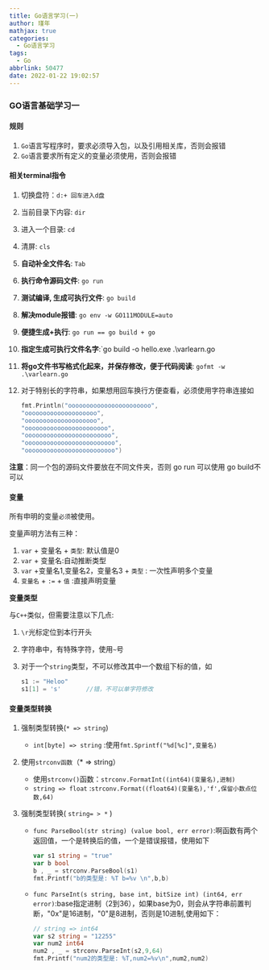 ```yaml
---
title: Go语言学习(一)
author: 瑾年
mathjax: true
categories:
  - Go语言学习
tags:
  - Go
abbrlink: 50477
date: 2022-01-22 19:02:57
---
```

### GO语言基础学习一

#### 规则

1. `Go`语言写程序时，要求必须导入包，以及引用相关库，否则会报错
2. `Go`语言要求所有定义的变量必须使用，否则会报错

#### 相关terminal指令

1. 切换盘符：`d:+ 回车进入d盘`

2. 当前目录下内容: `dir`

3. 进入一个目录: `cd` 

4. 清屏: `cls`

5. **自动补全文件名**: `Tab`

6. **执行命令源码文件**: `go run`

7. **测试编译, 生成可执行文件**: `go build`

8. **解决module报错**: `go env -w GO111MODULE=auto  `

9. **便捷生成+执行**: `go run == go build + go`

10. **指定生成可执行文件名字**:`go build -o hello.exe .\varlearn.go  

11. **将go文件书写格式化起来，并保存修改，便于代码阅读**: `gofmt -w  .\varlearn.go`

12. 对于特别长的字符串，如果想用回车换行方便查看，必须使用字符串连接如

    ```go
    fmt.Println("ooooooooooooooooooooooo",
    "oooooooooooooooooooo",
    "oooooooooooooooooooo",
    "ooooooooooooooooooooooo",
    "oooooooooooooooooooooooo",
    "ooooooooooooooooooooooooo",
    "ooooooooooooooooooooooooo")
    ```
**注意**：同一个包的源码文件要放在不同文件夹，否则 go run 可以使用  go build不可以

#### 变量

所有申明的变量`必须`被使用。

变量声明方法有三种：

1. `var` + 变量名 + `类型`: 默认值是0
2. `var` + 变量名:自动推断类型
3.  `var` +变量名1,变量名2，变量名3 + `类型` : 一次性声明多个变量
4. `变量名` + `:=` + `值` :直接声明变量

**变量类型**

与`C++`类似，但需要注意以下几点:

1. `\r`光标定位到本行开头

2. 字符串中，有特殊字符，使用`~`号

3. 对于一个`string`类型，不可以修改其中一个数组下标的值，如

   ```Go
   s1 := "Heloo"
   s1[1] = 's'       //错，不可以单字符修改
   ```

#### 变量类型转换

1. 强制类型转换(`* => string`)

   * `int[byte] => string` :使用`fmt.Sprintf("%d[%c]",变量名)`

2. 使用`strconv函数`（* => string）

   * 使用`strconv()`函数：`strconv.FormatInt((int64)(变量名),进制)`
   * `string => float` :`strconv.Format((float64)(变量名),'f',保留小数点位数,64)`

3. 强制类型转换( `string= > *` )

   * `func ParseBool(str string) (value bool, err error)`:啊函数有两个返回值，一个是转换后的值，一个是错误报错，使用如下

     ```Go
     var s1 string = "true"
     var b bool
     b , _ = strconv.ParseBool(s1)
     fmt.Printf("b的类型是: %T b=%v \n",b,b)
     ```

   * `func ParseInt(s string, base int, bitSize int) (int64, err error)`:base指定进制（2到36），如果base为0，则会从字符串前置判断，"0x"是16进制，"0"是8进制，否则是10进制,使用如下：

     ```GO
     // string => int64
     var s2 string = "12255"
     var num2 int64
     num2 , _ = strconv.ParseInt(s2,9,64)
     fmt.Printf("num2的类型是: %T,num2=%v\n",num2,num2)
     ```

     

     

     





